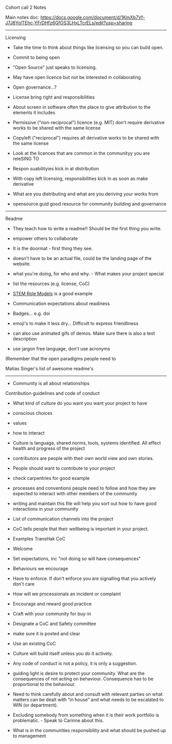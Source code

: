 

Cohort call 2 Notes

Main notes doc: https://docs.google.com/document/d/1KmXb7Vf-J7J8YolTEhc-YFrDHfz6GfOS3LHxLTcrELs/edit?usp=sharing

_________

Licensing


 - Take the time to think about things like licensing so you can build open.
 - Commit to being open

 - "Open Source" just speaks to licensing.
 - May have open licence but not be interested in collaborating

 - Open governance...?

 - License bring right and responsibilities

 - About screen in software often the place to give attribution to the elements it includes

 - Permissive ("non-reciprocal") licence (e.g. MIT) don't require derivative works to be shared with the same license

 - Copyleft ("reciprocal") requires all derivative works to be shared with the same license

 - Look at the licences that are common in the communityy you are releSING TO

 - Respon suabilityies kick in at distribution

 - With copy left licensing, responsibilities kick in as soon as make derivative

 - What are you distributing and what are you deriving your works from

 - opensource.guid good resource for community building and governance


________________

Readme

 - They teach how to write a readme!! Should be the first thing you write.

 - empower others to collaborate

 - It is the doormat - first thing they see.

 - doesn't have to be an actual file, could be the landing page of the website.

 - what you're doing, for who and why. - What makes your project special
 - list the resources (e.g. license, CoC)
 - [STEM Role Models](https://github.com/KirstieJane/STEMMRoleModels) is a good example

 - Communication expectations about readiness

 - Badges... e.g. doi

 - emoji's to make it less dry... Difficult to express friendliness

 - can also use animated gifs of demos. Make sure there is also a text description

 - use jargon free language, don't use acronyms

(Remember that the open paradigms people need to

Matias Singer's list of awesome readme's


-----------

 - Community is all about relationships

Contribution guidelines and code of conduct


 - What kind of culture do you want you want your project to have
 - conscious choices
  - values
 - how to interact

 - Culture is language, shared norms, tools, systems identified. All effect health and progress of the project

 - contributors are people with their own world view and own stories.
 - People should want to contribute to your project

 - check carpentries for good example

 - processes and conventions people need to follow and how they are expected to interact with other members of the community

 - writing and maintain this file will help you sort out how to have good interactions in your community

 - List of communication channels into the project

 - CoC tells people that their wellbeing is important in your project.

 - Examples TransHak CoC

 - Welcome
 - Set expectations, inc "not doing so will have consequences"
 - Behaviours we encourage
 - Have to enforce. If don't enforce you are signalling that you actively don't care

 - How will we processionals an incident or complaint

 - Encourage and reward good practice
 - Craft with your community for buy-in
 - Designate a CoC and Safety committee
 - make sure it is posted and clear
 - Use an existing CoC

 - Culture will build itself unless you do it actively.




 - Any code of conduct is not a policy, it is only a suggestion.

 - guiding light is desire to protect your community. What are the consequences of not acting on behaviour. Consequence has to be proportional to the behaviour.


 - Need to think carefully about and consult with relevant parties on what matters can be dealt with “in house” and what needs to be escalated to WIN (or department).
 - Excluding somebody from something when it is their work portfolio is problematic. - Speak to Carinne about this.
 - What is in the communities responsibility and what should be pushed up to management
